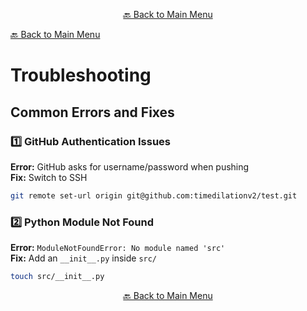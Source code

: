

<p align="center"><a href="https://github.com/timedilationv2/trikiwiki/wiki">🔙 Back to Main Menu</a></p>

[🔙 Back to Main Menu](../../README.md)

# Troubleshooting

## Common Errors and Fixes  

### 1️⃣ GitHub Authentication Issues  
**Error:** GitHub asks for username/password when pushing  
**Fix:** Switch to SSH  
```bash
git remote set-url origin git@github.com:timedilationv2/test.git
```

### 2️⃣ Python Module Not Found  
**Error:** `ModuleNotFoundError: No module named 'src'`  
**Fix:** Add an `__init__.py` inside `src/`  
```bash
touch src/__init__.py
```



<p align="center"><a href="https://github.com/timedilationv2/trikiwiki/wiki">🔙 Back to Main Menu</a></p>


